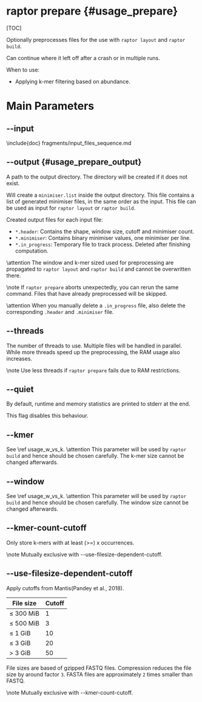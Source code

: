 # raptor prepare {#usage_prepare}

[TOC]

Optionally preprocesses files for the use with `raptor layout` and `raptor build`.

Can continue where it left off after a crash or in multiple runs.

When to use:
  * Applying k-mer filtering based on abundance.

# Main Parameters

## -​-input

\include{doc} fragments/input_files_sequence.md

## -​-output {#usage_prepare_output}
A path to the output directory. The directory will be created if it does not exist.

Will create a `minimiser.list` inside the output directory. This file contains a list of generated minimiser
files, in the same order as the input.
This file can be used as input for `raptor layout` or `raptor build`.

Created output files for each input file:
  * `*.header`: Contains the shape, window size, cutoff and minimiser count.
  * `*.minimiser`: Contains binary minimiser values, one minimiser per line.
  * `*.in_progress`: Temporary file to track process. Deleted after finishing computation.

\attention
The window and k-mer sized used for preprocessing are propagated to `raptor layout` and `raptor build` and cannot be
overwritten there.

\note
If `raptor prepare` aborts unexpectedly, you can rerun the same command. Files that have already preprocessed will
be skipped.

\attention
When you manually delete a `.in_progress` file, also delete the corresponding `.header` and `.minimiser` file.

## -​-threads
The number of threads to use. Multiple files will be handled in parallel. While more threads speed up the
preprocessing, the RAM usage also increases.

\note
Use less threads if `raptor prepare` fails due to RAM restrictions.

## -​-quiet
By default, runtime and memory statistics are printed to stderr at the end.

This flag disables this behaviour.

## -​-kmer
See \ref usage_w_vs_k.
\attention
This parameter will be used by `raptor build` and hence should be chosen carefully. The k-mer size cannot be changed
afterwards.

## -​-window
See \ref usage_w_vs_k.
\attention
This parameter will be used by `raptor build` and hence should be chosen carefully. The window size cannot be changed
afterwards.

## -​-kmer-count-cutoff
Only store k-mers with at least (>=) x occurrences.

\note
Mutually exclusive with --use-filesize-dependent-cutoff.

## -​-use-filesize-dependent-cutoff
Apply cutoffs from Mantis(Pandey et al., 2018).

| File size | Cutoff |
|-----------|--------|
| ≤ 300 MiB | 1      |
| ≤ 500 MiB | 3      |
| ≤ 1 GiB   | 10     |
| ≤ 3 GiB   | 20     |
| > 3 GiB   | 50     |

File sizes are based of gzipped FASTQ files. Compression reduces the file size by around factor `3`. FASTA files are
approximately `2` times smaller than FASTQ.

\note
Mutually exclusive with --kmer-count-cutoff.
